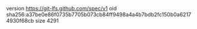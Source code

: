 version https://git-lfs.github.com/spec/v1
oid sha256:a37be0e86f0735b7705b073cb84ff9498a4a4b7bdb2fc150b0a62174930f68cb
size 4291
